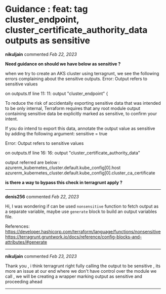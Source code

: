 # Guidance : feat: tag cluster_endpoint, cluster_certificate_authority_data outputs as sensitive

**nikuljain** commented *Feb 22, 2023*


**Need guidance on should we have below as sensitive ?**

when we try to create an AKS cluster using terragrunt, we see the following errors complaining about the sensitive outputs.
Error: Output refers to sensitive values

on outputs.tf line 11:
11: output "cluster_endpoint" {

To reduce the risk of accidentally exporting sensitive data that was intended to be only internal, Terraform requires that any root module output containing sensitive data be explicitly marked as sensitive, to confirm your intent.

If you do intend to export this data, annotate the output value as sensitive by adding the following argument:
sensitive = true

Error: Output refers to sensitive values

on outputs.tf line 16:
16: output "cluster_certificate_authority_data"

output referred are below :
azurerm_kubernetes_cluster.default.kube_config[0].host
azurerm_kubernetes_cluster.default.kube_config[0].cluster_ca_certificate

**is there a way to bypass this check in terragrunt apply ?** 
<br />
***


**denis256** commented *Feb 22, 2023*

Hi,
I was wondering if can be used `nonsensitive` function to fetch output as a separate variable, maybe use `generate` block to build an output variables file.

References:
https://developer.hashicorp.com/terraform/language/functions/nonsensitive
https://terragrunt.gruntwork.io/docs/reference/config-blocks-and-attributes/#generate


***

**nikuljain** commented *Feb 23, 2023*

Thank you , i think terragrunt right fully calling the output to be sensitive , its more an issue at our end where we don't have control over the module we call , we will be creating a wrapper marking output as sensitive and proceeding ahead
***

